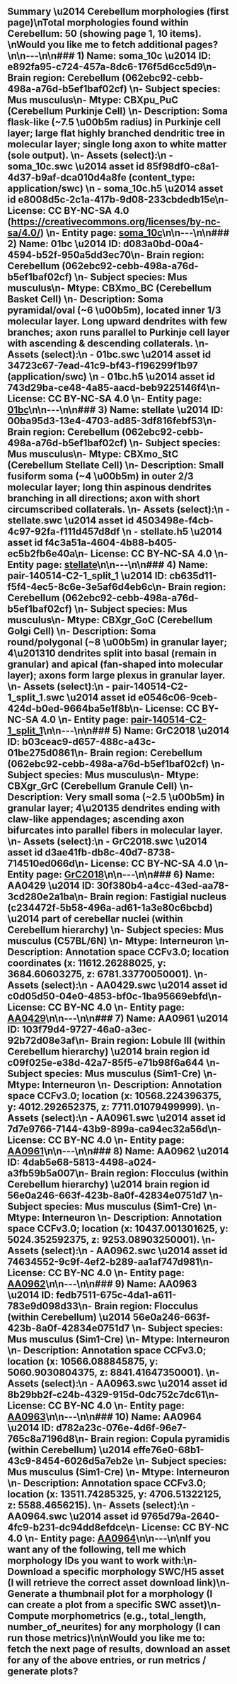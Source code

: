 ## Summary \u2014 Cerebellum morphologies (first page)\nTotal morphologies found within **Cerebellum**: **50** (showing page 1, 10 items).  \nWould you like me to fetch additional pages?\n\n---\n\n### 1) **Name:** **soma_10c** \u2014 **ID:** **e892fa95-c724-457a-8dc6-176f5d6cc5d9**\n- **Brain region:** **Cerebellum** (**062ebc92-cebb-498a-a76d-b5ef1baf02cf**)  \n- **Subject species:** **Mus musculus**\n- **Mtype:** **CBXpu_PuC** (Cerebellum Purkinje Cell)  \n- **Description:** Soma flask-like (~7.5 \u00b5m radius) in Purkinje cell layer; large flat highly branched dendritic tree in molecular layer; single long axon to white matter (sole output).  \n- **Assets (select):**\n  - **soma_10c.swc** \u2014 asset id **85f98df0-c8a1-4d37-b9af-dca010d4a8fe** (content_type: application/swc)  \n  - **soma_10c.h5** \u2014 asset id **e8008d5c-2c1a-417b-9d08-233cbdedb15e**\n- **License:** CC BY-NC-SA 4.0 (https://creativecommons.org/licenses/by-nc-sa/4.0/)  \n- **Entity page:** [soma_10c](https://openbraininstitute.org/app/entity/e892fa95-c724-457a-8dc6-176f5d6cc5d9)\n\n---\n\n### 2) **Name:** **01bc** \u2014 **ID:** **d083a0bd-00a4-4594-b52f-950a5dd3ec70**\n- **Brain region:** **Cerebellum** (**062ebc92-cebb-498a-a76d-b5ef1baf02cf**)  \n- **Subject species:** **Mus musculus**\n- **Mtype:** **CBXmo_BC** (Cerebellum Basket Cell)  \n- **Description:** Soma pyramidal/oval (~6 \u00b5m), located inner 1/3 molecular layer. Long upward dendrites with few branches; axon runs parallel to Purkinje cell layer with ascending & descending collaterals.  \n- **Assets (select):**\n  - **01bc.swc** \u2014 asset id **34723c67-7ead-41c9-bf43-f196299f1b97** (application/swc)  \n  - **01bc.h5** \u2014 asset id **743d29ba-ce48-4a85-aacd-beb9225146f4**\n- **License:** CC BY-NC-SA 4.0  \n- **Entity page:** [01bc](https://openbraininstitute.org/app/entity/d083a0bd-00a4-4594-b52f-950a5dd3ec70)\n\n---\n\n### 3) **Name:** **stellate** \u2014 **ID:** **00ba95d3-13e4-4703-ad85-3df816febf53**\n- **Brain region:** **Cerebellum** (**062ebc92-cebb-498a-a76d-b5ef1baf02cf**)  \n- **Subject species:** **Mus musculus**\n- **Mtype:** **CBXmo_StC** (Cerebellum Stellate Cell)  \n- **Description:** Small fusiform soma (~4 \u00b5m) in outer 2/3 molecular layer; long thin aspinous dendrites branching in all directions; axon with short circumscribed collaterals.  \n- **Assets (select):**\n  - **stellate.swc** \u2014 asset id **4503498e-f4cb-4c97-92fa-f111d457d8df**  \n  - **stellate.h5** \u2014 asset id **f4c3a51a-4604-4b88-b405-ec5b2fb6e40a**\n- **License:** CC BY-NC-SA 4.0  \n- **Entity page:** [stellate](https://openbraininstitute.org/app/entity/00ba95d3-13e4-4703-ad85-3df816febf53)\n\n---\n\n### 4) **Name:** **pair-140514-C2-1_split_1** \u2014 **ID:** **cb635d11-f5f4-4ec5-8c6e-3e5af6d4eb6c**\n- **Brain region:** **Cerebellum** (**062ebc92-cebb-498a-a76d-b5ef1baf02cf**)  \n- **Subject species:** **Mus musculus**\n- **Mtype:** **CBXgr_GoC** (Cerebellum Golgi Cell)  \n- **Description:** Soma round/polygonal (~8 \u00b5m) in granular layer; 4\u201310 dendrites split into basal (remain in granular) and apical (fan-shaped into molecular layer); axons form large plexus in granular layer.  \n- **Assets (select):**\n  - **pair-140514-C2-1_split_1.swc** \u2014 asset id **e0546c06-9ceb-424d-b0ed-9664ba5e1f8b**\n- **License:** CC BY-NC-SA 4.0  \n- **Entity page:** [pair-140514-C2-1_split_1](https://openbraininstitute.org/app/entity/cb635d11-f5f4-4ec5-8c6e-3e5af6d4eb6c)\n\n---\n\n### 5) **Name:** **GrC2018** \u2014 **ID:** **b03ceac9-d657-488c-a43c-01be275d0861**\n- **Brain region:** **Cerebellum** (**062ebc92-cebb-498a-a76d-b5ef1baf02cf**)  \n- **Subject species:** **Mus musculus**\n- **Mtype:** **CBXgr_GrC** (Cerebellum Granule Cell)  \n- **Description:** Very small soma (~2.5 \u00b5m) in granular layer; 4\u20135 dendrites ending with claw-like appendages; ascending axon bifurcates into parallel fibers in molecular layer.  \n- **Assets (select):**\n  - **GrC2018.swc** \u2014 asset id **d3ae41fb-db8c-40d7-8738-714510ed066d**\n- **License:** CC BY-NC-SA 4.0  \n- **Entity page:** [GrC2018](https://openbraininstitute.org/app/entity/b03ceac9-d657-488c-a43c-01be275d0861)\n\n---\n\n### 6) **Name:** **AA0429** \u2014 **ID:** **30f380b4-a4cc-43ed-aa78-3cd280e2a1ba**\n- **Brain region:** **Fastigial nucleus** (**c234472f-5b58-496a-ad61-1a3e80c6bcbd**) \u2014 part of cerebellar nuclei (within Cerebellum hierarchy)  \n- **Subject species:** **Mus musculus** (C57BL/6N)  \n- **Mtype:** **Interneuron**  \n- **Description:** Annotation space CCFv3.0; location coordinates **(x: 11612.26288025, y: 3684.60603275, z: 6781.33770050001)**.  \n- **Assets (select):**\n  - **AA0429.swc** \u2014 asset id **c0d05d50-04e0-4853-bf0c-1ba95669ebfd**\n- **License:** CC BY-NC 4.0  \n- **Entity page:** [AA0429](https://openbraininstitute.org/app/entity/30f380b4-a4cc-43ed-aa78-3cd280e2a1ba)\n\n---\n\n### 7) **Name:** **AA0961** \u2014 **ID:** **103f79d4-9727-46a0-a3ec-92b72d08e3af**\n- **Brain region:** **Lobule III** (within Cerebellum hierarchy) \u2014 brain region id **c09f025e-e38d-42a7-85f5-e71b98f6a644**  \n- **Subject species:** **Mus musculus** (Sim1-Cre)  \n- **Mtype:** **Interneuron**  \n- **Description:** Annotation space CCFv3.0; location **(x: 10568.224396375, y: 4012.292652375, z: 7711.01079499999)**.  \n- **Assets (select):**\n  - **AA0961.swc** \u2014 asset id **7d7e9766-7144-43b9-899a-ca94ec32a56d**\n- **License:** CC BY-NC 4.0  \n- **Entity page:** [AA0961](https://openbraininstitute.org/app/entity/103f79d4-9727-46a0-a3ec-92b72d08e3af)\n\n---\n\n### 8) **Name:** **AA0962** \u2014 **ID:** **4dab5e68-5813-4498-a024-a3fb59b5a007**\n- **Brain region:** **Flocculus** (within Cerebellum hierarchy) \u2014 brain region id **56e0a246-663f-423b-8a0f-42834e0751d7**  \n- **Subject species:** **Mus musculus** (Sim1-Cre)  \n- **Mtype:** **Interneuron**  \n- **Description:** Annotation space CCFv3.0; location **(x: 10437.001301625, y: 5024.352592375, z: 9253.08903250001)**.  \n- **Assets (select):**\n  - **AA0962.swc** \u2014 asset id **74634552-9c9f-4ef2-b289-aa1af747d981**\n- **License:** CC BY-NC 4.0  \n- **Entity page:** [AA0962](https://openbraininstitute.org/app/entity/4dab5e68-5813-4498-a024-a3fb59b5a007)\n\n---\n\n### 9) **Name:** **AA0963** \u2014 **ID:** **fedb7511-675c-4da1-a611-783e9d098d33**\n- **Brain region:** **Flocculus** (within Cerebellum) \u2014 **56e0a246-663f-423b-8a0f-42834e0751d7**  \n- **Subject species:** **Mus musculus** (Sim1-Cre)  \n- **Mtype:** **Interneuron**  \n- **Description:** Annotation space CCFv3.0; location **(x: 10566.088845875, y: 5060.9030804375, z: 8841.41647350001)**.  \n- **Assets (select):**\n  - **AA0963.swc** \u2014 asset id **8b29bb2f-c24b-4329-915d-0dc752c7dc61**\n- **License:** CC BY-NC 4.0  \n- **Entity page:** [AA0963](https://openbraininstitute.org/app/entity/fedb7511-675c-4da1-a611-783e9d098d33)\n\n---\n\n### 10) **Name:** **AA0964** \u2014 **ID:** **d782a23c-076e-4d6f-96e7-765c8a7196d8**\n- **Brain region:** **Copula pyramidis** (within Cerebellum) \u2014 **effe76e0-68b1-43c9-8454-6026d5a7eb2e**  \n- **Subject species:** **Mus musculus** (Sim1-Cre)  \n- **Mtype:** **Interneuron**  \n- **Description:** Annotation space CCFv3.0; location **(x: 13511.74285325, y: 4706.51322125, z: 5588.4656215)**.  \n- **Assets (select):**\n  - **AA0964.swc** \u2014 asset id **9765d79a-2640-4fc9-b231-dc94dd8efdce**\n- **License:** CC BY-NC 4.0  \n- **Entity page:** [AA0964](https://openbraininstitute.org/app/entity/d782a23c-076e-4d6f-96e7-765c8a7196d8)\n\n---\n\nIf you want any of the following, tell me which morphology IDs you want to work with:\n- Download a specific morphology SWC/H5 asset (I will retrieve the correct asset download link)\n- Generate a thumbnail plot for a morphology (I can create a plot from a specific SWC asset)\n- Compute morphometrics (e.g., total_length, number_of_neurites) for any morphology (I can run those metrics)\n\nWould you like me to: fetch the next page of results, download an asset for any of the above entries, or run metrics / generate plots?